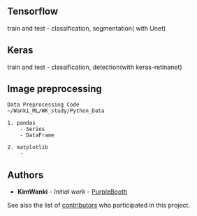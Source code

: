 ## Tensorflow
train and test  - classification, segmentation( with Unet)

## Keras
train and test  - classification, detection(with keras-retinanet)


## Image preprocessing
```
Data Preprocessing Code
~/Wanki_ML/WK_study/Python_Data

1. pandas
    - Series
    - DataFrame

2. matplotlib
    -
``` 

## Authors
* **KimWanki** - *Initial work* - [PurpleBooth](https://github.com/KimWanki)

See also the list of [contributors](https://github.com/KimWanki/WK_MachineLearning/graphs/contributors) who participated in this project.

